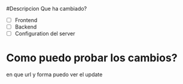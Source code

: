 #Descripcion 
Que ha cambiado?

- [ ] Frontend
- [ ] Backend
- [ ] Configuration del server

# Como puedo probar los cambios?
en que url y forma puedo ver el update
